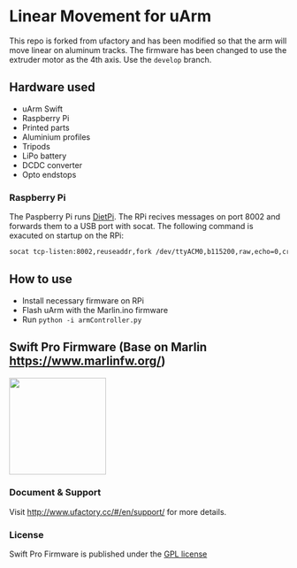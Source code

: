 # Linear Movement for uArm
This repo is forked from ufactory and has been modified so that the arm will move linear on aluminum tracks. The firmware has been changed to use the extruder motor as the 4th axis. Use the ```develop``` branch.

## Hardware used

* uArm Swift
* Raspberry Pi 
* Printed parts
* Aluminium profiles
* Tripods
* LiPo battery
* DCDC converter
* Opto endstops

### Raspberry Pi
The Paspberry Pi runs [DietPi](https://dietpi.com). The RPi recives messages on port 8002 and forwards them to a USB port with socat. The following command is exacuted on startup on the RPi:

```bash
socat tcp-listen:8002,reuseaddr,fork /dev/ttyACM0,b115200,raw,echo=0,crnl
```

## How to use
* Install necessary firmware on RPi 
* Flash uArm with the Marlin.ino firmware
* Run ```python -i armController.py```

## Swift Pro Firmware (Base on Marlin https://www.marlinfw.org/)

<img align="top" width=175 src="buildroot/share/pixmaps/logo/SwiftPro.png" />

### Document & Support

Visit http://www.ufactory.cc/#/en/support/ for more details.

### License

Swift Pro Firmware is published under the [GPL license](/LICENSE) 
